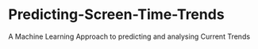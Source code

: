 # Predicting-Screen-Time-Trends
A Machine Learning Approach to predicting and analysing Current Trends
